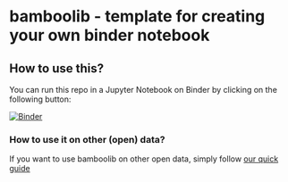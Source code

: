 # bamboolib - template for creating your own binder notebook


## How to use this?

You can run this repo in a Jupyter Notebook on Binder by clicking on the following button:

[![Binder](https://mybinder.org/badge_logo.svg)](https://mybinder.org/v2/gh/8080labs/bamboolib_binder_template/master?filepath=bamboolib_demo_titanic.ipynb)



### How to use it on other (open) data?

If you want to use bamboolib on other open data, simply follow [our quick guide](https://github.com/8080labs/bamboolib_binder_template/blob/master/create_your_own_binder.md)
